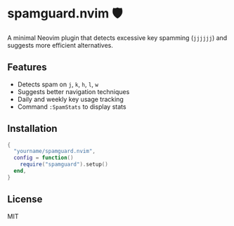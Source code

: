 # spamguard.nvim 🛡️

A minimal Neovim plugin that detects excessive key spamming (`jjjjjj`) and suggests more efficient alternatives.

## Features

- Detects spam on `j`, `k`, `h`, `l`, `w`
- Suggests better navigation techniques
- Daily and weekly key usage tracking
- Command `:SpamStats` to display stats

## Installation

```lua
{
  "yourname/spamguard.nvim",
  config = function()
    require("spamguard").setup()
  end,
}
```

## License

MIT
